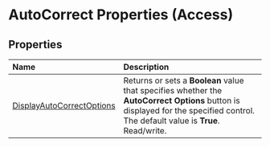 
# AutoCorrect Properties (Access)

## Properties



|**Name**|**Description**|
|:-----|:-----|
|[DisplayAutoCorrectOptions](47cee9cd-a920-f439-9e0a-10cade1b54e0.md)|Returns or sets a  **Boolean** value that specifies whether the **AutoCorrect Options** button is displayed for the specified control. The default value is **True**. Read/write.|

